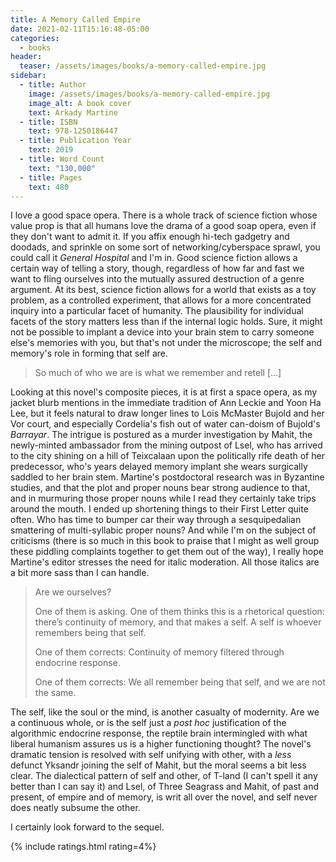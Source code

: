 ```yaml
---
title: A Memory Called Empire
date: 2021-02-11T15:16:48-05:00
categories:
  - books
header:
  teaser: /assets/images/books/a-memory-called-empire.jpg
sidebar:
  - title: Author
    image: /assets/images/books/a-memory-called-empire.jpg
    image_alt: A book cover
    text: Arkady Martine
  - title: ISBN
    text: 978-1250186447
  - title: Publication Year
    text: 2019
  - title: Word Count
    text: "130,000"
  - title: Pages
    text: 480
---
```


I love a good space opera. There is a whole track of science fiction whose value prop is that all humans love the drama of a good soap opera, even if they don't want to admit it. If you affix enough hi-tech gadgetry and doodads, and sprinkle on some sort of networking/cyberspace sprawl, you could call it *General Hospital* and I'm in. Good science fiction allows a certain way of telling a story, though, regardless of how far and fast we want to fling ourselves into the mutually assured destruction of a genre argument. At its best, science fiction allows for a world that exists as a toy problem, as a controlled experiment, that allows for a more concentrated inquiry into a particular facet of humanity. The plausibility for individual facets of the story matters less than if the internal logic holds. Sure, it might not be possible to implant a device into your brain stem to carry someone else's memories with you, but that's not under the microscope; the self and memory's role in forming that self are.

> So much of who we are is what we remember and retell [...]

Looking at this novel's composite pieces, it is at first a space opera, as my jacket blurb mentions in the immediate tradition of Ann Leckie and Yoon Ha Lee, but it feels natural to draw longer lines to Lois McMaster Bujold and her Vor court, and especially Cordelia's fish out of water can-doism of Bujold's *Barrayar*. The intrigue is postured as a murder investigation by Mahit, the newly-minted ambassador from the mining outpost of Lsel, who has arrived to the city shining on a hill of Teixcalaan upon the politically rife death of her predecessor, who's years delayed memory implant she wears surgically saddled to her brain stem. Martine's postdoctoral research was in Byzantine studies, and that the plot and proper nouns bear strong audience to that, and in murmuring those proper nouns while I read they certainly take trips around the mouth. I ended up shortening things to their First Letter quite often. Who has time to bumper car their way through a sesquipedalian smattering of multi-syllabic proper nouns? And while I'm on the subject of criticisms (there is so much in this book to praise that I might as well group these piddling complaints together to get them out of the way), I really hope Martine's editor stresses the need for italic moderation. All those italics are a bit more sass than I can handle.

> Are we ourselves?
>
> One of them is asking. One of them thinks this is a rhetorical question: there’s continuity of memory, and that makes a self. A self is whoever remembers being that self.
>
> One of them corrects: Continuity of memory filtered through endocrine response.
>
> One of them corrects: We all remember being that self, and we are not the same.

The self, like the soul or the mind, is another casualty of modernity. Are we a continuous whole, or is the self just a *post hoc* justification of the algorithmic endocrine response, the reptile brain intermingled with what liberal humanism assures us is a higher functioning thought? The novel's dramatic tension is resolved with self unifying with other, with a *less* defunct Yksandr joining the self of Mahit, but the moral seems a bit less clear. The dialectical pattern of self and other, of T-land (I can't spell it any better than I can say it) and Lsel, of Three Seagrass and Mahit, of past and present, of empire and of memory, is writ all over the novel, and self never does neatly subsume the other.

I certainly look forward to the sequel.

{% include ratings.html rating=4%}